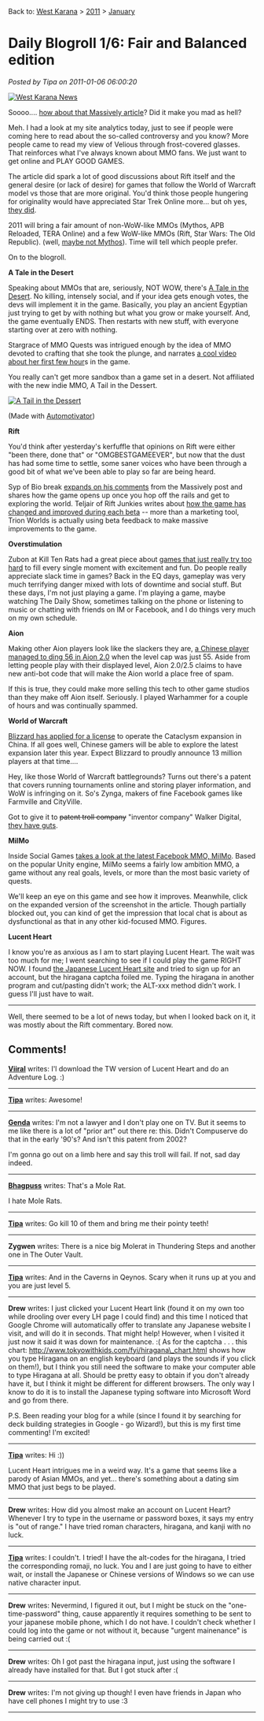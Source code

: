 Back to: [West Karana](/posts/westkarana.md) > [2011](/posts/2011/westkarana.md) > [January](./westkarana.md)
# Daily Blogroll 1/6: Fair and Balanced edition

*Posted by Tipa on 2011-01-06 06:00:20*

[![](../../../uploads/2011/01/fox.png "West Karana News")](../../../uploads/2011/01/fox.png)

Soooo.... [how about that Massively article](http://massively.joystiq.com/2011/01/04/rift-beta-events-impressions-from-the-staff/)? Did it make you mad as hell?

Meh. I had a look at my site analytics today, just to see if people were coming here to read about the so-called controversy and you know? More people came to read my view of Velious through frost-covered glasses. That reinforces what I've always known about MMO fans. We just want to get online and PLAY GOOD GAMES.

The article did spark a lot of good discussions about Rift itself and the general desire (or lack of desire) for games that follow the World of Warcraft model vs those that are more original. You'd think those people hungering for originality would have appreciated Star Trek Online more... but oh yes, [they did](http://massively.joystiq.com/2011/01/03/massivelys-2010-players-choice-awards-results/).

2011 will bring a fair amount of non-WoW-like MMOs (Mythos, APB Reloaded, TERA Online) and a few WoW-like MMOs (Rift, Star Wars: The Old Republic). (well, [maybe not Mythos](http://forums.redbana.com/showthread.php?p=835196)). Time will tell which people prefer.

On to the blogroll.


**A Tale in the Desert**

Speaking about MMOs that are, seriously, NOT WOW, there's [A Tale in the Desert](http://www.atitd.com/). No killing, intensely social, and if your idea gets enough votes, the devs will implement it in the game. Basically, you play an ancient Egyptian just trying to get by with nothing but what you grow or make yourself. And, the game eventually ENDS. Then restarts with new stuff, with everyone starting over at zero with nothing.

Stargrace of MMO Quests was intrigued enough by the idea of MMO devoted to crafting that she took the plunge, and narrates [a cool video about her first few hour](http://mmoquests.com/2011/01/05/tail-in-the-desert/)s in the game.

You really can't get more sandbox than a game set in a desert. Not affiliated with the new indie MMO, A Tail in the Dessert.

[![](../../../uploads/2011/01/automotivator-480x334.jpg "A Tail in the Dessert")](../../../uploads/2011/01/automotivator.jpg)

(Made with [Automotivator](http://wigflip.com/automotivator/))

**Rift**

You'd think after yesterday's kerfuffle that opinions on Rift were either "been there, done that" or "OMGBESTGAMEEVER", but now that the dust has had some time to settle, some saner voices who have been through a good bit of what we've been able to play so far are being heard. 

Syp of Bio break [expands on his comments](http://biobreak.wordpress.com/2011/01/05/rift-details-and-schmetails/) from the Massively post and shares how the game opens up once you hop off the rails and get to exploring the world. Teljair of Rift Junkies writes about [how the game has changed and improved during each beta](http://www.riftjunkies.com/2011/01/05/my-beta-experience/) -- more than a marketing tool, Trion Worlds is actually using beta feedback to make massive improvements to the game.

**Overstimulation**

Zubon at Kill Ten Rats had a great piece about [games that just really try too hard](http://www.killtenrats.com/2011/01/05/matting/) to fill every single moment with excitement and fun. Do people really appreciate slack time in games? Back in the EQ days, gameplay was very much terrifying danger mixed with lots of downtime and social stuff. But these days, I'm not just playing a game. I'm playing a game, maybe watching The Daily Show, sometimes talking on the phone or listening to music or chatting with friends on IM or Facebook, and I do things very much on my own schedule.

**Aion**

Making other Aion players look like the slackers they are, [a Chinese player managed to ding 56 in Aion 2.0](http://news.mmosite.com/content/2011-01-04/aion_2_0_player_reached_level_56_and_broke_wtf_record.shtml) when the level cap was just 55. Aside from letting people play with their displayed level, Aion 2.0/2.5 claims to have new anti-bot code that will make the Aion world a place free of spam.

If this is true, they could make more selling this tech to other game studios than they make off Aion itself. Seriously. I played Warhammer for a couple of hours and was continually spammed.

**World of Warcraft**

[Blizzard has applied for a license](http://www.tradingmarkets.com/news/stock-alert/ntes_netease-applies-for-cn-license-of-wow-cataclysm-earliest-debut-in-q2-1402285.html) to operate the Cataclysm expansion in China. If all goes well, Chinese gamers will be able to explore the latest expansion later this year. Expect Blizzard to proudly announce 13 million players at that time....

Hey, like those World of Warcraft battlegrounds? Turns out there's a patent that covers running tournaments online and storing player information, and WoW is infringing on it. So's Zynga, makers of fine Facebook games like Farmville and CityVille.

Got to give it to ~~patent troll company~~ "inventor company" Walker Digital, [they have guts](http://techcrunch.com/2011/01/05/walker-digital-zynga-activision-and-blizzard/).

**MilMo**

Inside Social Games [takes a look at the latest Facebook MMO, MilMo](http://www.insidesocialgames.com/2011/01/04/more-mmos-come-to-facebook-with-milmo/). Based on the popular Unity engine, MilMo seems a fairly low ambition MMO, a game without any real goals, levels, or more than the most basic variety of quests.

We'll keep an eye on this game and see how it improves. Meanwhile, click on the expanded version of the screenshot in the article. Though partially blocked out, you can kind of get the impression that local chat is about as dysfunctional as that in any other kid-focused MMO. Figures.

**Lucent Heart**

I know you're as anxious as I am to start playing Lucent Heart. The wait was too much for me; I went searching to see if I could play the game RIGHT NOW. I found [the Japanese Lucent Heart site](http://lh.gamania.co.jp/entrance/) and tried to sign up for an account, but the hiragana captcha foiled me. Typing the hiragana in another program and cut/pasting didn't work; the ALT-xxx method didn't work. I guess I'll just have to wait.

---

Well, there seemed to be a lot of news today, but when I looked back on it, it was mostly about the Rift commentary. Bored now.

## Comments!

**[Viiral](http://epic-hero.com/)** writes: I'l download the TW version of Lucent Heart and do an Adventure Log. :)

---

**[Tipa](https://chasingdings.com)** writes: Awesome!

---

**[Genda](http://thegrouchygamer.com)** writes: I'm not a lawyer and I don't play one on TV. But it seems to me like there is a lot of "prior art" out there re: this. Didn't Compuserve do that in the early '90's? And isn't this patent from 2002?

I'm gonna go out on a limb here and say this troll will fail. If not, sad day indeed.

---

**[Bhagpuss](http://Yourwebsite)** writes: That's a Mole Rat. 

I hate Mole Rats.

---

**[Tipa](https://chasingdings.com)** writes: Go kill 10 of them and bring me their pointy teeth!

---

**Zygwen** writes: There is a nice big Molerat in Thundering Steps and another one in The Outer Vault.

---

**[Tipa](https://chasingdings.com)** writes: And in the Caverns in Qeynos. Scary when it runs up at you and you are just level 5.

---

**Drew** writes: I just clicked your Lucent Heart link (found it on my own too while drooling over every LH page I could find) and this time I noticed that Google Chrome will automatically offer to translate any Japanese website I visit, and will do it in seconds. That might help! However, when I visited it just now it said it was down for maintenance. :( As for the captcha . . . 
this chart:
 http://www.tokyowithkids.com/fyi/hiragana\_chart.html
 shows how you type Hiragana on an english keyboard (and plays the sounds if you click on them!), but I think you still need the software to make your computer able to type Hiragana at all. Should be pretty easy to obtain if you don't already have it, but I think it might be different for different browsers. The only way I know to do it is to install the Japanese typing software into Microsoft Word and go from there.

P.S. Been reading your blog for a while (since I found it by searching for deck building strategies in Google - go Wizard!), but this is my first time commenting! I'm excited!

---

**[Tipa](https://chasingdings.com)** writes: Hi :))

Lucent Heart intrigues me in a weird way. It's a game that seems like a parody of Asian MMOs, and yet... there's something about a dating sim MMO that just begs to be played.

---

**Drew** writes: How did you almost make an account on Lucent Heart? Whenever I try to type in the username or password boxes, it says my entry is "out of range." I have tried roman characters, hiragana, and kanji with no luck.

---

**[Tipa](https://chasingdings.com)** writes: I couldn't. I tried! I have the alt-codes for the hiragana, I tried the corresponding romaji, no luck. You and I are just going to have to either wait, or install the Japanese or Chinese versions of Windows so we can use native character input.

---

**Drew** writes: Nevermind, I figured it out, but I might be stuck on the "one-time-password" thing, cause apparently it requires something to be sent to your japanese mobile phone, which I do not have. I couldn't check whether I could log into the game or not without it, because "urgent mainenance" is being carried out :(

---

**Drew** writes: Oh I got past the hiragana input, just using the software I already have installed for that. But I got stuck after :(

---

**Drew** writes: I'm not giving up though! I even have friends in Japan who have cell phones I might try to use :3

---

